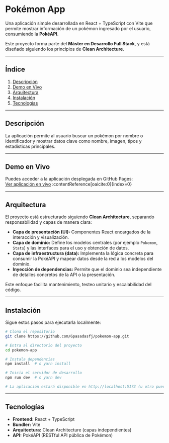 # Pokémon App

Una aplicación simple desarrollada en React + TypeScript con Vite que permite mostrar información de un pokémon ingresado por el usuario, consumiendo la **PokéAPI**.

Este proyecto forma parte del **Máster en Desarrollo Full Stack**, y está diseñado siguiendo los principios de **Clean Architecture**.

---

##  Índice

1. [Descripción](#descripción)  
2. [Demo en Vivo](#demo-en-vivo)  
3. [Arquitectura](#arquitectura)  
4. [Instalación](#instalación)  
5. [Tecnologías](#tecnologías)  

---

## Descripción

La aplicación permite al usuario buscar un pokémon por nombre o identificador y mostrar datos clave como nombre, imagen, tipos y estadísticas principales.

---

## Demo en Vivo

Puedes acceder a la aplicación desplegada en GitHub Pages:  
[Ver aplicación en vivo](https://gpasadasfj.github.io/pokemon-app/) :contentReference[oaicite:0]{index=0}

---

## Arquitectura

El proyecto está estructurado siguiendo **Clean Architecture**, separando responsabilidad y capas de manera clara:

- **Capa de presentación (UI):** Componentes React encargados de la interacción y visualización.
- **Capa de dominio:** Define los modelos centrales (por ejemplo `Pokemon`, `Stats`) y las interfaces para el uso y obtención de datos.
- **Capa de infraestructura (data):** Implementa la lógica concreta para consumir la PokéAPI y mapear datos desde la red a los modelos del dominio.
- **Inyección de dependencias:** Permite que el dominio sea independiente de detalles concretos de la API o la presentación.

Este enfoque facilita mantenimiento, testeo unitario y escalabilidad del código.

---

## Instalación

Sigue estos pasos para ejecutarla localmente:

```bash
# Clona el repositorio
git clone https://github.com/Gpasadasfj/pokemon-app.git

# Entra al directorio del proyecto
cd pokemon-app

# Instala dependencias
npm install  # o yarn install

# Inicia el servidor de desarrollo
npm run dev  # o yarn dev

# La aplicación estará disponible en http://localhost:5173 (u otro puerto que indique Vite)
```

---

## Tecnologías

- **Frontend:** React + TypeScript  
- **Bundler:** Vite  
- **Arquitectura:** Clean Architecture (capas independientes)  
- **API:** PokéAPI (RESTful API pública de Pokémon)  
